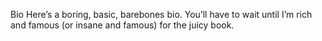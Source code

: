 Bio
Here’s a boring, basic, barebones bio. You’ll have to wait until I’m rich and famous (or insane and famous) for the juicy book.